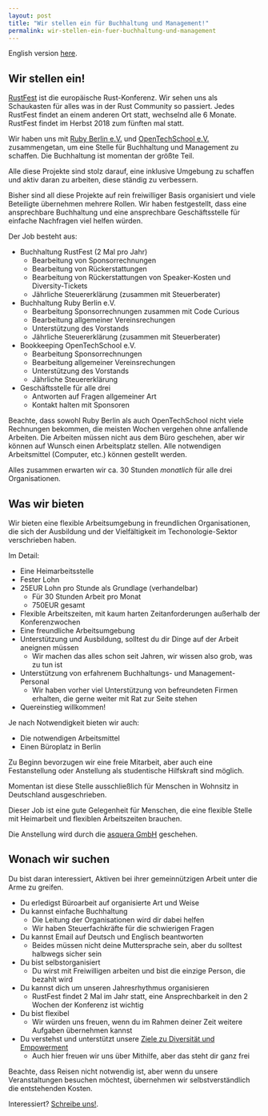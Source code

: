 ```yaml
---
layout: post
title: "Wir stellen ein für Buchhaltung und Management!"
permalink: wir-stellen-ein-fuer-buchhaltung-und-management
---
```


English version [here](/we-re-hiring-for-bookkeeping-and-event-management).

## Wir stellen ein!

[RustFest](https://rustfest.eu) ist die europäische Rust-Konferenz. Wir sehen uns als Schaukasten für alles was in der Rust Community so passiert. Jedes RustFest findet an einem anderen Ort statt, wechselnd alle 6 Monate. RustFest findet im Herbst 2018 zum fünften mal statt.

Wir haben uns mit [Ruby Berlin e.V.](https://rubyberlin.org) und [OpenTechSchool e.V.](https://opentechschool.org) zusammengetan, um eine Stelle für Buchhaltung und Management zu schaffen. Die Buchhaltung ist momentan der größte Teil.

Alle diese Projekte sind stolz darauf, eine inklusive Umgebung zu schaffen und aktiv daran zu arbeiten, diese ständig zu verbessern.

Bisher sind all diese Projekte auf rein freiwilliger Basis organisiert und viele Beteiligte übernehmen mehrere Rollen. Wir haben festgestellt, dass eine ansprechbare Buchhaltung und eine ansprechbare Geschäftsstelle für einfache Nachfragen viel helfen würden.

Der Job besteht aus:
* Buchhaltung RustFest (2 Mal pro Jahr)
  - Bearbeitung von Sponsorrechnungen
  - Bearbeitung von Rückerstattungen 
  - Bearbeitung von Rückerstattungen von Speaker-Kosten und Diversity-Tickets
  - Jährliche Steuererklärung (zusammen mit Steuerberater)
* Buchhaltung Ruby Berlin e.V.
  - Bearbeitung Sponsorrechnungen zusammen mit Code Curious
  - Bearbeitung allgemeiner Vereinsrechungen
  - Unterstützung des Vorstands
  - Jährliche Steuererklärung (zusammen mit Steuerberater)
* Bookkeeping OpenTechSchool e.V.
  - Bearbeitung Sponsorrechnungen
  - Bearbeitung allgemeiner Vereinsrechungen
  - Unterstützung des Vorstands
  - Jährliche Steuererklärung
* Geschäftsstelle für alle drei
  - Antworten auf Fragen allgemeiner Art
  - Kontakt halten mit Sponsoren

Beachte, dass sowohl Ruby Berlin als auch OpenTechSchool nicht viele Rechnungen bekommen, die meisten Wochen vergehen ohne anfallende Arbeiten. Die Arbeiten müssen nicht aus dem Büro geschehen, aber wir können auf Wunsch einen Arbeitsplatz stellen. Alle notwendigen Arbeitsmittel (Computer, etc.) können gestellt werden.

Alles zusammen erwarten wir ca. 30 Stunden *monatlich* für alle drei Organisationen.

## Was wir bieten

Wir bieten eine flexible Arbeitsumgebung in freundlichen Organisationen, die sich der Ausbildung und der Vielfältigkeit im Techonologie-Sektor verschrieben haben.

Im Detail:
* Eine Heimarbeitsstelle
* Fester Lohn
* 25EUR Lohn pro Stunde als Grundlage (verhandelbar)
  - Für 30 Stunden Arbeit pro Monat
  - 750EUR gesamt
* Flexible Arbeitszeiten, mit kaum harten Zeitanforderungen außerhalb der Konferenzwochen
* Eine freundliche Arbeitsumgebung
* Unterstützung und Ausbildung, solltest du dir Dinge auf der Arbeit aneignen müssen
  - Wir machen das alles schon seit Jahren, wir wissen also grob, was zu tun ist
* Unterstützung von erfahrenem Buchhaltungs- und Management-Personal
  - Wir haben vorher viel Unterstützung von befreundeten Firmen erhalten, die gerne weiter mit Rat zur Seite stehen
* Quereinstieg willkommen!

Je nach Notwendigkeit bieten wir auch:

* Die notwendigen Arbeitsmittel
* Einen Büroplatz in Berlin

Zu Beginn bevorzugen wir eine freie Mitarbeit, aber auch eine Festanstellung oder Anstellung als studentische Hilfskraft sind möglich.

Momentan ist diese Stelle ausschließlich für Menschen in Wohnsitz in Deutschland ausgeschrieben.

Dieser Job ist eine gute Gelegenheit für Menschen, die eine flexible Stelle mit Heimarbeit und flexiblen Arbeitszeiten brauchen.

Die Anstellung wird durch die [asquera GmbH](https://asquera.de) geschehen.

## Wonach wir suchen

Du bist daran interessiert, Aktiven bei ihrer gemeinnützigen Arbeit unter die Arme zu greifen.

* Du erledigst Büroarbeit auf organisierte Art und Weise
* Du kannst einfache Buchhaltung
  - Die Leitung der Organisationen wird dir dabei helfen
  - Wir haben Steuerfachkräfte für die schwierigen Fragen
* Du kannst Email auf Deutsch und Englisch beantworten
  - Beides müssen nicht deine Muttersprache sein, aber du solltest halbwegs sicher sein
* Du bist selbstorganisiert
  - Du wirst mit Freiwilligen arbeiten und bist die einzige Person, die bezahlt wird
* Du kannst dich um unseren Jahresrhythmus organisieren
  - RustFest findet 2 Mal im Jahr statt, eine Ansprechbarkeit in den 2 Wochen der Konferenz ist wichtig
* Du bist flexibel
  - Wir würden uns freuen, wenn du im Rahmen deiner Zeit weitere Aufgaben übernehmen kannst
* Du verstehst und unterstützt unsere [Ziele zu Diversität und Empowerment](http://www.opentechschool.org/about.html)
  - Auch hier freuen wir uns über Mithilfe, aber das steht dir ganz frei

Beachte, dass Reisen nicht notwendig ist, aber wenn du unsere Veranstaltungen besuchen möchtest, übernehmen wir selbstverständlich die entstehenden Kosten.

Interessiert? [Schreibe uns!](mailto:florian@rustfest.eu).

